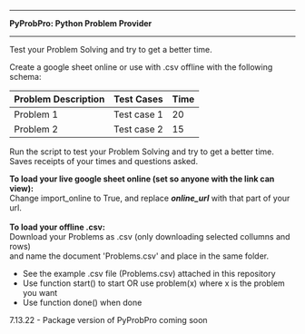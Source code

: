 - - - - - - - - - - - - - - - - - - - - - - - - -
**PyProbPro: Python Problem Provider**
- - - - - - - - - - - - - - - - - - - - - - - - -
Test your Problem Solving and try to get a better time.

Create a google sheet online or use with .csv offline with the following schema:

| Problem Description | Test Cases | Time | 
| --- | --- | --- |
| Problem 1 | Test case 1 | 20 |
| Problem 2 | Test case 2 | 15 | 

Run the script to test your Problem Solving and try to get a better time.
Saves receipts of your times and questions asked.

**To load your live google sheet online (set so anyone with the link can view):**<br/>
Change import_online to True, and replace ___online_url___ with that part of your url.<br/><br/>
**To load your offline .csv:**<br/>
Download your Problems as .csv (only downloading selected collumns and rows)<br/>
and name the document 'Problems.csv' and place in the same folder.<br/>
- See the example .csv file (Problems.csv) attached in this repository
- Use function start() to start OR use problem(x) where x is the problem you want  
- Use function done() when done  

7.13.22 - Package version of PyProbPro coming soon
